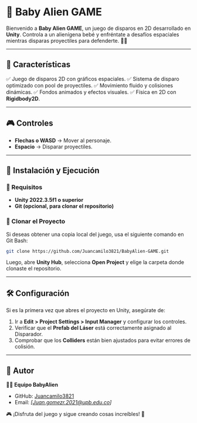 # 👾 Baby Alien GAME

Bienvenido a **Baby Alien GAME**, un juego de disparos en 2D desarrollado en **Unity**. Controla a un alienígena bebé y enfréntate a desafíos espaciales mientras disparas proyectiles para defenderte. 🚀✨

---

## 📌 Características
✅ Juego de disparos 2D con gráficos espaciales.
✅ Sistema de disparo optimizado con pool de proyectiles.
✅ Movimiento fluido y colisiones dinámicas.
✅ Fondos animados y efectos visuales.
✅ Física en 2D con **Rigidbody2D**.

---

## 🎮 Controles
- **Flechas o WASD** → Mover al personaje.
- **Espacio** → Disparar proyectiles.

---

## 🚀 Instalación y Ejecución

### 🔹 Requisitos
- **Unity 2022.3.5f1 o superior**
- **Git (opcional, para clonar el repositorio)**

### 🔹 Clonar el Proyecto
Si deseas obtener una copia local del juego, usa el siguiente comando en Git Bash:
```bash
git clone https://github.com/Juancamilo3821/BabyAlien-GAME.git
```
Luego, abre **Unity Hub**, selecciona **Open Project** y elige la carpeta donde clonaste el repositorio.

---

## 🛠️ Configuración
Si es la primera vez que abres el proyecto en Unity, asegúrate de:
1. Ir a **Edit > Project Settings > Input Manager** y configurar los controles.
2. Verificar que el **Prefab del Láser** está correctamente asignado al Disparador.
3. Comprobar que los **Colliders** están bien ajustados para evitar errores de colisión.

---

## 👤 Autor
👨‍💻 **Equipo BabyAlien**
- GitHub: [Juancamilo3821](https://github.com/Juancamilo3821)
- Email: *[Juan.gomezr.2021@upb.edu.co]*

🎮 ¡Disfruta del juego y sigue creando cosas increíbles! 🚀

